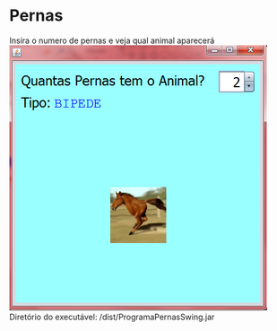 # Pernas
Insira o numero de pernas e veja qual animal aparecerá<br>
![Imagem](image.png)<br>
Diretório do executável: /dist/ProgramaPernasSwing.jar

